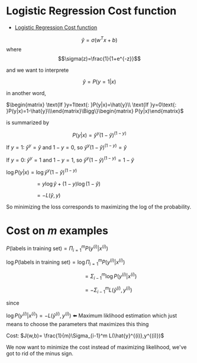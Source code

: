 # Logistic Regression Cost function

<!-- TOC -->

- [Logistic Regression Cost function](#logistic-regression-cost-function)

<!-- /TOC -->

$$\hat{y}=\sigma(w^Tx+b)$$
where
$$\sigma(z)=\frac{1}{1+e^{-z}}$$

and we want to interprete

$$\hat{y}=P(y=1|x)$$

in another word,


$\begin{matrix}
\text{If }y=1\text{: }P(y|x)=\hat{y}\\
\text{If }y=0\text{: }P(y|x)=1-\hat{y}\\\end{matrix}\Bigg\}\begin{matrix}
P(y|x)\end{matrix}$

is summarized by

$$P(y|x)=\hat{y}^y(1-\hat{y})^{(1-y)}$$



If $y=1$: $\hat{y}^y = \hat{y}$ and $1-y=0$, so  $\hat{y}^y(1-\hat{y})^{(1-y)}=\hat{y}$

If $y=0$: $\hat{y}^y = 1$ and $1-y=1$, so  $\hat{y}^y(1-\hat{y})^{(1-y)}=1-\hat{y}$

$\log P(y|x)= \log \hat{y}^y(1-\hat{y})^{(1-y)}$


&nbsp;&nbsp;&nbsp;&nbsp;&nbsp;&nbsp;&nbsp;&nbsp;&nbsp;&nbsp;&nbsp;&nbsp;&nbsp;&nbsp;&nbsp;&nbsp;&nbsp;&nbsp;&nbsp;&nbsp;$=y\log\hat{y}+(1-y) \log{(1-\hat{y})}$

&nbsp;&nbsp;&nbsp;&nbsp;&nbsp;&nbsp;&nbsp;&nbsp;&nbsp;&nbsp;&nbsp;&nbsp;&nbsp;&nbsp;&nbsp;&nbsp;&nbsp;&nbsp;&nbsp;&nbsp;$=-L(\hat{y},y)$

 So minimizing the loss corresponds to maximizing the log of the probability.

 # Cost on *m* examples

 $P(\text{labels in training set}) = \Pi_{i=1}^mP(y^{(i)}|x^{(i)})$

 $\log P(\text{labels in training set}) = \log \Pi_{i=1}^mP(y^{(i)}|x^{(i)})$

&nbsp;&nbsp;&nbsp;&nbsp;&nbsp;&nbsp;&nbsp;&nbsp;&nbsp;&nbsp;&nbsp;&nbsp;&nbsp;&nbsp;&nbsp;&nbsp;&nbsp;&nbsp;&nbsp;&nbsp;&nbsp;&nbsp;&nbsp;&nbsp;&nbsp;&nbsp;&nbsp;&nbsp;&nbsp;&nbsp;&nbsp;&nbsp;&nbsp;&nbsp;&nbsp;&nbsp;&nbsp;&nbsp;&nbsp;&nbsp;&nbsp;&nbsp;&nbsp;&nbsp;&nbsp;&nbsp;&nbsp;&nbsp;&nbsp;&nbsp;&nbsp;&nbsp;
$= \Sigma_{i-1}^m \log P(y^{(i)}|x^{(i)})$

&nbsp;&nbsp;&nbsp;&nbsp;&nbsp;&nbsp;&nbsp;&nbsp;&nbsp;&nbsp;&nbsp;&nbsp;&nbsp;&nbsp;&nbsp;&nbsp;&nbsp;&nbsp;&nbsp;&nbsp;&nbsp;&nbsp;&nbsp;&nbsp;&nbsp;&nbsp;&nbsp;&nbsp;&nbsp;&nbsp;&nbsp;&nbsp;&nbsp;&nbsp;&nbsp;&nbsp;&nbsp;&nbsp;&nbsp;&nbsp;&nbsp;&nbsp;&nbsp;&nbsp;&nbsp;&nbsp;&nbsp;&nbsp;&nbsp;&nbsp;&nbsp;&nbsp;
$=-\Sigma_{i-1}^m L(\hat{y}^{(i)},y^{(i)})$

since

$\log P(y^{(i)}|x^{(i)}) = -L(\hat{y}^{(i)},y^{(i)})$ :arrow_left: Maximum liklihood estimation which just means to choose the parameters that maximizes this thing

Cost: $J(w,b)= \frac{1}{m}\Sigma_{i-1}^m L(\hat{y}^{(i)},y^{(i)})$

We now want to minimize the cost instead of maximizing likelihood, we've got to rid of the minus sign.
